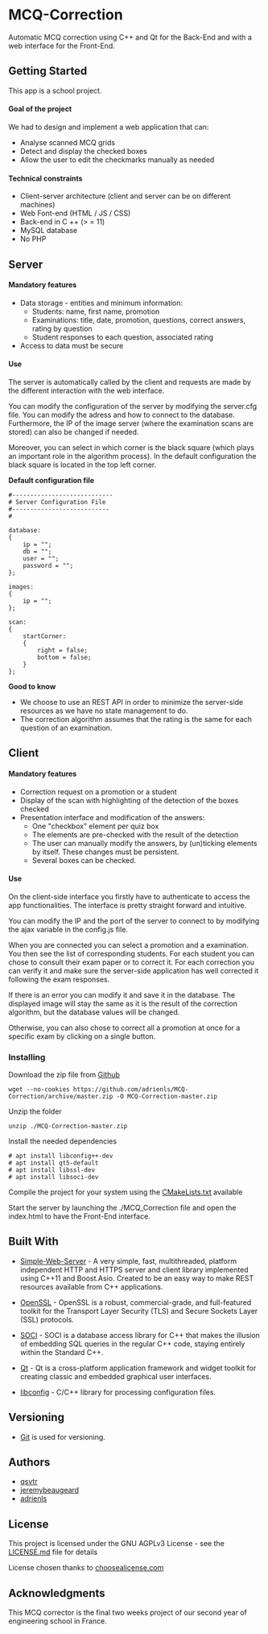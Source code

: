 # MCQ-Correction
Automatic MCQ correction using C++ and Qt for the Back-End and with a web interface for the Front-End.

## Getting Started
This app is a school project.

#### Goal of the project
We had to design and implement a web application that can:
* Analyse scanned MCQ grids
* Detect and display the checked boxes
* Allow the user to edit the checkmarks manually as needed

#### Technical constraints
* Client-server architecture (client and server can be on different machines)
* Web Font-end (HTML / JS / CSS)
* Back-end in C ++ (> = 11)
* MySQL database
* No PHP

## Server

#### Mandatory features
* Data storage - entities and minimum information:
  * Students: name, first name, promotion
  * Examinations: title, date, promotion, questions, correct answers, rating by question
  * Student responses to each question, associated rating
* Access to data must be secure

#### Use
The server is automatically called by the client and requests are made by the different interaction with the web interface.

You can modify the configuration of the server by modifying the server.cfg file.
You can modify the adress and how to connect to the database.
Furthermore, the IP of the image server (where the examination scans are stored) can also be changed if needed.

Moreover, you can select in which corner is the black square (which plays an important role in the algorithm process).
In the default configuration the black square is located in the top left corner.

**Default configuration file**
```
#----------------------------
# Server Configuration File
#---------------------------
#

database:
{
    ip = "";
    db = "";
    user = "";
    password = "";
};

images:
{
    ip = "";
};

scan:
{
    startCorner:
    {
        right = false;
        bottom = false;
    }
};
```

**Good to know**
* We choose to use an REST API in order to minimize the server-side resources as we have no state management to do.
* The correction algorithm assumes that the rating is the same for each question of an examination.

## Client

#### Mandatory features
* Correction request on a promotion or a student
* Display of the scan with highlighting of the detection of the boxes checked
* Presentation interface and modification of the answers:
  * One "checkbox" element per quiz box
  * The elements are pre-checked with the result of the detection
  * The user can manually modify the answers, by (un)ticking elements by itself. These changes must be persistent.
  * Several boxes can be checked.

#### Use
On the client-side interface you firstly have to authenticate to access the app functionalities.
The interface is pretty straight forward and intuitive.

You can modify the IP and the port of the server to connect to by modifying the ajax variable in the config.js file.

When you are connected you can select a promotion and a examination.
You then see the list of corresponding students.
For each student you can chose to consult their exam paper or to correct it.
For each correction you can verify it and make sure the server-side application has well corrected it following the exam responses.

If there is an error you can modify it and save it in the database.
The displayed image will stay the same as it is the result of the correction algorithm, but the database values will be changed.

Otherwise, you can also chose to correct all a promotion at once for a specific exam by clicking on a single button.

### Installing
Download the zip file from [Github](https://github.com/adrienls/MCQ-Correction)
```
wget --no-cookies https://github.com/adrienls/MCQ-Correction/archive/master.zip -O MCQ-Correction-master.zip
```

Unzip the folder
```
unzip ./MCQ-Correction-master.zip
```
Install the needed dependencies
```
# apt install libconfig++-dev
# apt install qt5-default
# apt install libssl-dev
# apt install libsoci-dev
```


Compile the project for your system using the [CMakeLists.txt](Back-End/CMakeLists.txt) available

Start the server by launching the ./MCQ_Correction file and open the index.html to have the Front-End interface.

## Built With
* [Simple-Web-Server](https://gitlab.com/eidheim/Simple-Web-Server) - A very simple, fast, multithreaded, platform independent HTTP and HTTPS server and client library implemented using C++11 and Boost.Asio. Created to be an easy way to make REST resources available from C++ applications.

* [OpenSSL](https://www.openssl.org/) - OpenSSL is a robust, commercial-grade, and full-featured toolkit for the Transport Layer Security (TLS) and Secure Sockets Layer (SSL) protocols.

* [SOCI](https://github.com/SOCI/soci) - SOCI is a database access library for C++ that makes the illusion of embedding SQL queries in the regular C++ code, staying entirely within the Standard C++.

* [Qt](https://www.qt.io/) - Qt is a cross-platform application framework and widget toolkit for creating classic and embedded graphical user interfaces.

* [libconfig](https://hyperrealm.github.io/libconfig/) - C/C++ library for processing configuration files.

## Versioning
* [Git](https://git-scm.com/) is used for versioning.

## Authors
* [qsvtr](https://github.com/qsvtr)
* [jeremybeaugeard](https://github.com/jeremybeaugeard)
* [adrienls](https://github.com/adrienls)

## License
This project is licensed under the GNU AGPLv3 License - see the [LICENSE.md](LICENSE.md) file for details

License chosen thanks to [choosealicense.com](https://choosealicense.com/)

## Acknowledgments
This MCQ corrector is the final two weeks project of our second year of engineering school in France.
